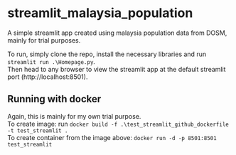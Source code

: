 # streamlit_malaysia_population
A simple streamlit app created using malaysia population data from DOSM, mainly for trial purposes.
 
To run, simply clone the repo, install the necessary libraries and run `streamlit run .\Homepage.py`. \
Then head to any browser to view the streamlit app at the default streamlit port (http://localhost:8501).

## Running with docker
Again, this is mainly for my own trial purpose. \
To create image: run `docker build -f .\test_streamlit_github_dockerfile -t test_streamlit .` \
To create container from the image above: `docker run -d -p 8501:8501 test_streamlit`
